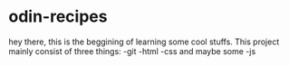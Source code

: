 # odin-recipes

hey there, this is the beggining of learning some cool stuffs. This project mainly consist of three things: -git -html -css and maybe some -js
